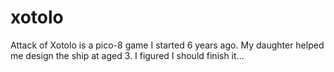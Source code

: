# xotolo
Attack of Xotolo is a pico-8 game I started 6 years ago.  My daughter helped me design the ship at aged 3.  I figured I should finish it...
